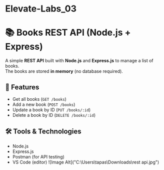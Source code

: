 # Elevate-Labs_03
# 📚 Books REST API (Node.js + Express)

A simple **REST API** built with **Node.js** and **Express.js** to manage a list of books.  
The books are stored **in memory** (no database required).
## 🚀 Features
- Get all books (`GET /books`)
- Add a new book (`POST /books`)
- Update a book by ID (`PUT /books/:id`)
- Delete a book by ID (`DELETE /books/:id`)
## 🛠 Tools & Technologies
- Node.js
- Express.js
- Postman (for API testing)
- VS Code (editor)
![Image Alt]("C:\Users\tapas\Downloads\rest api.jpg")
